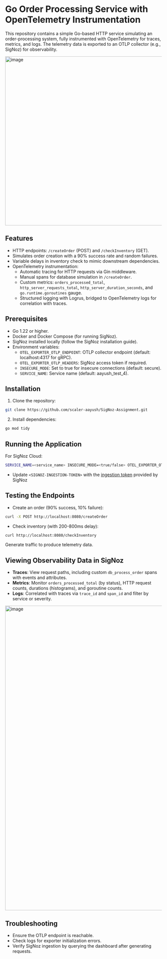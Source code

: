 # Go Order Processing Service with OpenTelemetry Instrumentation

This repository contains a simple Go-based HTTP service simulating an order-processing system, fully instrumented with OpenTelemetry for traces, metrics, and logs. The telemetry data is exported to an OTLP collector (e.g., SigNoz) for observability.

<img width="1811" height="544" alt="image" src="https://github.com/user-attachments/assets/baa67eb4-2459-4c2b-8dd1-ca9d0b29c442" />

## Features

* HTTP endpoints: `/createOrder` (POST) and `/checkInventory` (GET).
* Simulates order creation with a 90% success rate and random failures.
* Variable delays in inventory check to mimic downstream dependencies.
* OpenTelemetry instrumentation:
   * Automatic tracing for HTTP requests via Gin middleware.
   * Manual spans for database simulation in `/createOrder`.
   * Custom metrics: `orders_processed_total`, `http_server_requests_total`, `http_server_duration_seconds`, and `go.runtime.goroutines` gauge.
   * Structured logging with Logrus, bridged to OpenTelemetry logs for correlation with traces.

## Prerequisites

* Go 1.22 or higher.
* Docker and Docker Compose (for running SigNoz).
* SigNoz installed locally (follow the SigNoz installation guide).
* Environment variables:
   * `OTEL_EXPORTER_OTLP_ENDPOINT`: OTLP collector endpoint (default: localhost:4317 for gRPC).
   * `OTEL_EXPORTER_OTLP_HEADERS`: SigNoz access token if required.
   * `INSECURE_MODE`: Set to true for insecure connections (default: secure).
   * `SERVICE_NAME`: Service name (default: aayush_test_4).

## Installation

1. Clone the repository:

```bash
git clone https://github.com/scaler-aayush/SigNoz-Assignment.git
```

2. Install dependencies:

```bash
go mod tidy
```

## Running the Application

For SigNoz Cloud:

```bash
SERVICE_NAME=<service_name> INSECURE_MODE=<true/false> OTEL_EXPORTER_OTLP_HEADERS=signoz-access-token=<SIGNOZ-INGESTION-TOKEN> OTEL_EXPORTER_OTLP_ENDPOINT=localhost:4317 go run main.go
```

- Update `<SIGNOZ-INGESTION-TOKEN>` with the [ingestion token](https://signoz.io/docs/ingestion/signoz-cloud/keys/) provided by SigNoz

## Testing the Endpoints

* Create an order (90% success, 10% failure):

```bash
curl -X POST http://localhost:8080/createOrder
```

* Check inventory (with 200-800ms delay):

```bash
curl http://localhost:8080/checkInventory
```

Generate traffic to produce telemetry data.

## Viewing Observability Data in SigNoz

* **Traces**: View request paths, including custom `db_process_order` spans with events and attributes.
* **Metrics**: Monitor `orders_processed_total` (by status), HTTP request counts, durations (histograms), and goroutine counts.
* **Logs**: Correlated with traces via `trace_id` and `span_id` and filter by service or severity.
<img width="1813" height="980" alt="image" src="https://github.com/user-attachments/assets/a2b0e801-d346-4fd6-a23c-9f375c603e1e" />


## Troubleshooting

* Ensure the OTLP endpoint is reachable.
* Check logs for exporter initialization errors.
* Verify SigNoz ingestion by querying the dashboard after generating requests.
